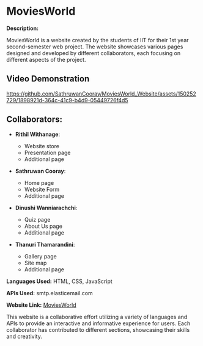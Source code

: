 # MoviesWorld

**Description:**

MoviesWorld is a website created by the students of IIT for their 1st year second-semester web project. The website showcases various pages designed and developed by different collaborators, each focusing on different aspects of the project.

## Video Demonstration

https://github.com/SathruwanCooray/MoviesWorld_Website/assets/150252729/1898921d-364c-41c9-b4d9-05449726f4d5

## Collaborators:

- **Rithil Withanage**:
  - Website store
  - Presentation page
  - Additional page

- **Sathruwan Cooray**:
  - Home page
  - Website Form
  - Additional page

- **Dinushi Wanniarachchi**:
  - Quiz page
  - About Us page
  - Additional page

- **Thanuri Thamarandini**:
  - Gallery page
  - Site map
  - Additional page

**Languages Used:** HTML, CSS, JavaScript

**APIs Used:** smtp.elasticemail.com

**Website Link:** [MoviesWorld](https://sathruwancooray.github.io/MoviesWorld_Website)

This website is a collaborative effort utilizing a variety of languages and APIs to provide an interactive and informative experience for users. Each collaborator has contributed to different sections, showcasing their skills and creativity.
